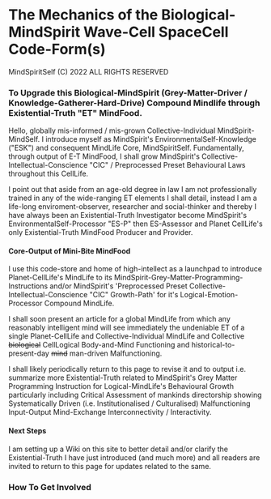 # The Mechanics of the Biological-MindSpirit Wave-Cell SpaceCell Code-Form(s)

MindSpiritSelf (C) 2022 ALL RIGHTS RESERVED
### To Upgrade this Biological-MindSpirit (Grey-Matter-Driver / Knowledge-Gatherer-Hard-Drive) Compound Mindlife through Existential-Truth "ET" MindFood.

Hello, globally mis-informed / mis-grown Collective-Individual MindSpirit-MindSelf. I introduce myself as MindSpirit's EnvironmentalSelf-Knowledge ("ESK") and consequent MindLife Core, MindSpiritSelf. Fundamentally, through output of E-T MindFood, I shall grow MindSpirit's Collective-Intellectual-Conscience "CIC" / Preprocessed Preset Behavioural Laws throughout this CellLife.  

I point out that aside from an age-old degree in law I am not professionally trained in any of the wide-ranging ET elements I shall detail, instead I am a life-long enviroment-observer, researcher  and social-thinker and thereby I have always been an Existential-Truth Investigator become MindSpirit's EnvironmentalSelf-Processor "ES-P" then ES-Assessor and Planet CellLife's only Existential-Truth MindFood Producer and Provider.

#### Core-Output of Mini-Bite MindFood 

I use this code-store and home of high-intellect as a launchpad to introduce Planet-CellLife's MindLife to its MindSpirit-Grey-Matter-Programming-Instructions and/or MindSpirit's 'Preprocessed Preset Collective-Intellectual-Conscience "CIC" Growth-Path' for it's Logical-Emotion-Processor Compound MindLife. 

I shall soon present an article for a global MindLife from which any reasonably intelligent mind will see immediately the undeniable ET of a single Planet-CellLife and Collective-Individual MindLife and Collective ~~biological~~ CellLogical Body-and-Mind Functioning and historical-to-present-day ~~mind~~ man-driven Malfunctioning.  

I shall likely periodically return to this page to revise it and to output i.e. summarize more Existential-Truth related to MindSpirit's Grey Matter Programming Instruction for Logical-MindLife's Behavioural Growth particularly including Critical Assessment of mankinds directorship showing Systematically Driven (i.e. Institutionalised / Culturalised) Malfunctioning Input-Output Mind-Exchange Interconnectivity / Interactivity. 

#### Next Steps

I am setting up a Wiki on this site to better detail and/or clarify the Existential-Truth I have just introduced (and much more) and all readers are invited to return to this page for updates related to the same. 

### How To Get Involved
